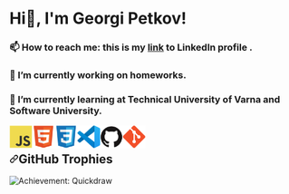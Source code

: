 # Hi👋, I'm Georgi Petkov!

### 📫 How to reach me: this is my [link](https://www.linkedin.com/in/georgi-p-186241256/) to LinkedIn profile . <br>
### 🔭 I’m currently working on homeworks. <br>
### 🌱 I’m currently learning at Technical University of Varna and Software University.

<img align="left" alt="javascript" width="40px" src="https://github.com/devicons/devicon/raw/master/icons/javascript/javascript-original.svg" style="max-width: 100%;">
<img align="left" alt="html" width="40px" src="https://github.com/devicons/devicon/raw/master/icons/html5/html5-original.svg" style="max-width: 100%;">
<img align="left" alt="css" width="40px" src="https://github.com/devicons/devicon/raw/master/icons/css3/css3-original.svg" style="max-width: 100%;">

<img align="left" alt="heroku" width="40px" src="https://github.com/devicons/devicon/raw/master/icons/vscode/vscode-original.svg" style="max-width: 100%;">
<img align="left" alt="github" width="40px" src="https://github.com/devicons/devicon/raw/master/icons/github/github-original.svg" style="max-width: 100%;">
<img align="left" alt="git" width="40px" src="https://github.com/devicons/devicon/raw/master/icons/git/git-original.svg" style="max-width: 100%;">

<br>

<h2 dir="auto"><a id="user-content-github-trophies" class="anchor" aria-hidden="true" tabindex="-1" href="#github-trophies"><svg class="octicon octicon-link" viewBox="0 0 16 16" version="1.1" width="16" height="16" aria-hidden="true"><path d="m7.775 3.275 1.25-1.25a3.5 3.5 0 1 1 4.95 4.95l-2.5 2.5a3.5 3.5 0 0 1-4.95 0 .751.751 0 0 1 .018-1.042.751.751 0 0 1 1.042-.018 1.998 1.998 0 0 0 2.83 0l2.5-2.5a2.002 2.002 0 0 0-2.83-2.83l-1.25 1.25a.751.751 0 0 1-1.042-.018.751.751 0 0 1-.018-1.042Zm-4.69 9.64a1.998 1.998 0 0 0 2.83 0l1.25-1.25a.751.751 0 0 1 1.042.018.751.751 0 0 1 .018 1.042l-1.25 1.25a3.5 3.5 0 1 1-4.95-4.95l2.5-2.5a3.5 3.5 0 0 1 4.95 0 .751.751 0 0 1-.018 1.042.751.751 0 0 1-1.042.018 1.998 1.998 0 0 0-2.83 0l-2.5 2.5a1.998 1.998 0 0 0 0 2.83Z"></path></svg></a>GitHub Trophies</h2>

<img src="https://github.githubassets.com/assets/quickdraw-default-39c6aec8ff89.png" data-hovercard-type="achievement" data-hovercard-url="/users/Zhorkata/achievements/quickdraw/detail?hovercard=1" width="64" alt="Achievement: Quickdraw" data-view-component="true" class="achievement-badge-sidebar">



